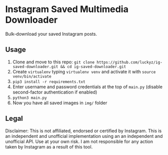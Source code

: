 # Instagram Saved Multimedia Downloader

Bulk-download your saved Instagram posts.

## Usage

1. Clone and move to this repo: ```git clone https://github.com/luckyz/ig-saved-downloader.git && cd ig-saved-downloader.git```
1. Create `virtualenv` typing ```virtualenv venv``` and activate it with ```source venv/bin/activate```
2. `pip3 install -r requirements.txt`
3. Enter username and password credentials at the top of `main.py` (disable second-factor authentication if enabled)
4. `python3 main.py`
5. Now you have all saved images in `img/` folder

## Legal

Disclaimer: This is not affiliated, endorsed or certified by Instagram. This is an independent and unofficial implementation using an an independent and unofficial API. Use at your own risk. I am not responsible for any action taken by Instagram as a result of this tool.
